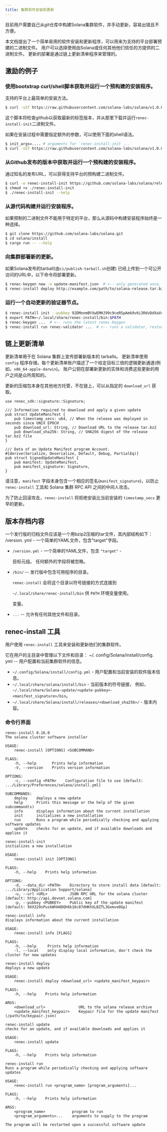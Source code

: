 ```yaml
---
title: 集群软件安装和更新
---
```


目前用户需要自己从git仓库中构建Solana集群软件，并手动更新，容易出错且不方便。

本文档提出了一个简单易用的软件安装和更新程序，可以用来为支持的平台部署预建的二进制文件。 用户可以选择使用由Solana或任何其他他们信任的方提供的二进制文件。 更新的部署是通过链上更新清单程序来管理的。

## 激励的例子

### 使用bootstrap curl/shell脚本获取并运行一个预构建的安装程序。

支持的平台上最简单的安装方法。

```bash
$ curl -sSf https://raw.githubusercontent.com/solana-labs/solana/v1.0.0/install/renec-install-init.sh | sh
```

这个脚本将检查github以获取最新的标签版本，并从那里下载并运行`renec-install-init`二进制文件。

如果在安装过程中需要指定额外的参数，可以使用下面的shell语法。

```bash
$ init_args=.... # arguments for `renec-install-init ...`
$ curl -sSf https://raw.githubusercontent.com/solana-labs/solana/v1.0.0/install/renec-install-init.sh | sh -s - ${init_args}
```

### 从Github发布的版本中获取并运行一个预构建的安装程序。

通过知名的发布URL，可以获得支持平台的预构建二进制文件。

```bash
$ curl -o renec-install-init https://github.com/solana-labs/solana/releases/download/v1.0.0/renec-install-init-x86_64-apple-darwin
$ chmod +x ./renec-install-init
$ ./renec-install-init --help
```

### 从源代码构建并运行安装程序。

如果预制的二进制文件不能用于特定的平台，那么从源码中构建安装程序始终是一种选择。

```bash
$ git clone https://github.com/solana-labs/solana.git
$ cd solana/install
$ cargo run -- --help
```

### 向集群部署新的更新。

如果Solana发布的tarball\(由`ci/publish-tarball.sh`创建\) 已经上传到一个可公开访问的URL中，以下命令将部署更新。

```bash
$ renec-keygen new -o update-manifest.json  # <-- only generated once, the public key is shared with users
$ renec-install deploy http://example.com/path/to/solana-release.tar.bz2 update-manifest.json
```

### 运行一个自动更新的验证器节点。

```bash
$ renec-install init --pubkey 92DMonmBYXwEMHJ99c9ceRSpAmk9v6i3RdvDdXaVcrfj  # <-- pubkey is obtained from whoever is deploying the updates
$ export PATH=~/.local/share/renec-install/bin:$PATH
$ renec-keygen ...  # <-- runs the latest renec-keygen
$ renec-install run renec-validator ...  # <-- runs a validator, restarting it as necesary when an update is applied
```

## 链上更新清单

更新清单用于在 Solana 集群上宣传部署新版本的 tarballs。 更新清单使用 `config` 程序存储，每个更新清单账户描述了一个给定目标三倍的逻辑更新通道(例如，`x86_64-apple-darwin`)。 账户公钥在部署新更新的实体和消费这些更新的用户之间是众所周知的。

更新的压缩包本身在其他地方托管，不在链上，可以从指定的 `download_url` 获取。

```text
use renec_sdk::signature::Signature;

/// Information required to download and apply a given update
pub struct UpdateManifest {
    pub timestamp_secs: u64, // When the release was deployed in seconds since UNIX EPOCH
    pub download_url: String, // Download URL to the release tar.bz2
    pub download_sha256: String, // SHA256 digest of the release tar.bz2 file
}

/// Data of an Update Manifest program Account.
#[derive(Serialize, Deserialize, Default, Debug, PartialEq)]
pub struct SignedUpdateManifest {
    pub manifest: UpdateManifest,
    pub manifest_signature: Signature,
}
```

请注意，`manifest` 字段本身包含一个相应的签名\(`manifest_signature`\)，以防止 `renec-install` 工具和 Solana 集群 RPC API 之间的中间人攻击。

为了防止回滚攻击，`renec-install` 将拒绝安装比当前安装的 `timestamp_secs` 更早的更新。

## 版本存档内容

一个发行版的归档文件应该是一个用bzip2压缩的tar文件，其内部结构如下： /version. yml - 一个简单的YAML文件，包含"target"字段。

- `/version.yml` - 一个简单的YAML文件，包含 `"target"` -

  目标元组。 任何额外的字段将被忽略。

- `/bin/` -- 发行版中包含可用程序的目录。

  `renec-install` 会将这个目录以符号链接的方式连接到

  `~/.local/share/renec-install/bin` 供 `PATH` 环境变量使用。

  变量。

- `...` -- 允许有任何其他文件和目录。

## renec-install 工具

用户使用 `renec-install` 工具来安装和更新他们的集群软件。

它在用户的主目录中管理以下文件和目录： ~/. config/Solana/install/config. yml -- 用户配置和当前集群软件的信息。

- `~/.config/Solana/install/config.yml` - 用户配置和当前安装的软件版本信息。
- `~/.local/share/solana/install/bin` - 当前版本的符号链接， 例如，`~/.local/share/Solana-update/<update-pubkey>-<manifest_signature>/bin`。
- `~/.local/share/Solana/install/releases/<download_sha256>/` - 版本内容。

### 命令行界面

```text
renec-install 0.16.0
The solana cluster software installer

USAGE:
    renec-install [OPTIONS] <SUBCOMMAND>

FLAGS:
    -h, --help       Prints help information
    -V, --version    Prints version information

OPTIONS:
    -c, --config <PATH>    Configuration file to use [default: .../Library/Preferences/solana/install.yml]

SUBCOMMANDS:
    deploy    deploys a new update
    help      Prints this message or the help of the given subcommand(s)
    info      displays information about the current installation
    init      initializes a new installation
    run       Runs a program while periodically checking and applying software updates
    update    checks for an update, and if available downloads and applies it
```

```text
renec-install-init
initializes a new installation

USAGE:
    renec-install init [OPTIONS]

FLAGS:
    -h, --help    Prints help information

OPTIONS:
    -d, --data_dir <PATH>    Directory to store install data [default: .../Library/Application Support/solana]
    -u, --url <URL>          JSON RPC URL for the solana cluster [default: http://api.devnet.solana.com]
    -p, --pubkey <PUBKEY>    Public key of the update manifest [default: 9XX329sPuskWhH4DQh6k16c87dHKhXLBZTL3Gxmve8Gp]
```

```text
renec-install info
displays information about the current installation

USAGE:
    renec-install info [FLAGS]

FLAGS:
    -h, --help     Prints help information
    -l, --local    only display local information, don't check the cluster for new updates
```

```text
renec-install deploy
deploys a new update

USAGE:
    renec-install deploy <download_url> <update_manifest_keypair>

FLAGS:
    -h, --help    Prints help information

ARGS:
    <download_url>               URL to the solana release archive
    <update_manifest_keypair>    Keypair file for the update manifest (/path/to/keypair.json)
```

```text
renec-install update
checks for an update, and if available downloads and applies it

USAGE:
    renec-install update

FLAGS:
    -h, --help    Prints help information
```

```text
renec-install run
Runs a program while periodically checking and applying software updates

USAGE:
    renec-install run <program_name> [program_arguments]...

FLAGS:
    -h, --help    Prints help information

ARGS:
    <program_name>            program to run
    <program_arguments>...    arguments to supply to the program

The program will be restarted upon a successful software update
```
